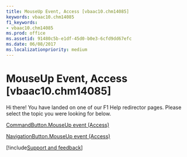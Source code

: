 ```yaml
---
title: MouseUp Event, Access [vbaac10.chm14085]
keywords: vbaac10.chm14085
f1_keywords:
- vbaac10.chm14085
ms.prod: office
ms.assetid: 91480c5b-e1df-45d0-b0e3-6cfd9dd67efc
ms.date: 06/08/2017
ms.localizationpriority: medium
---
```



# MouseUp Event, Access [vbaac10.chm14085]

Hi there! You have landed on one of our F1 Help redirector pages. Please select the topic you were looking for below.

[CommandButton.MouseUp event (Access)](https://msdn.microsoft.com/library/92cbef4e-deee-1c5f-ec0e-10bc5e6ebd5b%28Office.15%29.aspx)

[NavigationButton.MouseUp event (Access)](https://msdn.microsoft.com/library/1d90a1f7-6cad-f296-aa22-b066fc0c4787%28Office.15%29.aspx)

[!include[Support and feedback](~/includes/feedback-boilerplate.md)]